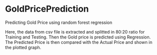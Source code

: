 # GoldPricePrediction
Predicting Gold Price using random forest regression

Here, the data from csv file is extracted and splitted in 80:20 ratio for Training and Testing.
Then the Gold price is predicted using Regression.
The Predicted Price is then compared with the Actual Price and shown in the plotted graph.
